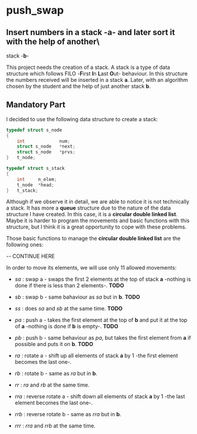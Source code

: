 # push\_swap
## Insert numbers in a stack -**a**- and later sort it with the help of another\
stack -**b**-

This project needs the creation of a stack. A stack is a type of data
structure which follows  FILO -**F**irst **I**n **L**ast **O**ut- behaviour.
In this structure the numbers received will be inserted in a stack **a**.
Later, with an algorithm chosen by the student and the help of just another
stack **b**.

## Mandatory Part
I decided to use the following data structure to create a stack:

```c
typedef struct s_node
{
	int				num;
	struct s_node	*next;
	struct s_node	*prvs;
}	t_node;

typedef struct s_stack
{
	int		n_elem;
	t_node	*head;
}	t_stack;
```

Although if we observe it in detail, we are able to notice it is not technically
a stack. It has more a **queue** structure due to the nature of the data
structure I have created. In this case, it is a **circular double linked list**.
Maybe it is harder to program the movements and basic functions with this
structure, but I think it is a great opportunity to cope with these problems.

Those basic functions to manage the **circular double linked list** are the
following ones:

-- CONTINUE HERE

In order to move its elements, we will use only 11 allowed movements:

* *sa* : swap a - swaps the first 2 elements at the top of stack **a** -nothing
is done if there is less than 2 elements-.  **TODO**

* *sb* : swap b - same bahaviour as *sa* but in **b**. **TODO**

* *ss* : does *sa* and *sb* at the same time.  **TODO**

* *pa* : push a - takes the first element at the top of **b** and put it at the
top of **a** -nothing is done if **b** is empty-.  **TODO**

* *pb* : push b - same behaviour as *pa*, but takes the first element from **a**
if possible and puts it on **b**.  **TODO**

* *ra* : rotate a - shift up all elements of stack **a** by 1 -the first
element becomes the last one-.

* *rb* : rotate b - same as *ra* but in **b**.

* *rr* : *ra* and *rb* at the same time.

* *rra* : reverse rotate a - shift down all elements of stack **a** by 1 -the
last element becomes the last one-.

* *rrb* : reverse rotate b - same as *rra* but in **b**.

* *rrr* : *rra* and *rrb* at the same time.
